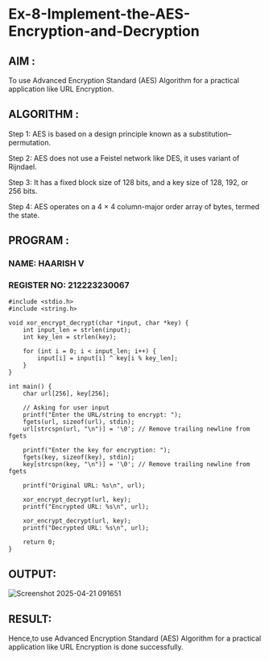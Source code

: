 # Ex-8-Implement-the-AES-Encryption-and-Decryption
## AIM :
To use Advanced Encryption Standard (AES) Algorithm for a practical application like URL Encryption.

## ALGORITHM :
Step 1: AES is based on a design principle known as a substitution–permutation.

Step 2: AES does not use a Feistel network like DES, it uses variant of Rijndael.

Step 3: It has a fixed block size of 128 bits, and a key size of 128, 192, or 256 bits.

Step 4: AES operates on a 4 × 4 column-major order array of bytes, termed the state.

## PROGRAM :
### NAME: HAARISH V
### REGISTER NO: 212223230067

```
#include <stdio.h>
#include <string.h>

void xor_encrypt_decrypt(char *input, char *key) {
    int input_len = strlen(input);
    int key_len = strlen(key);

    for (int i = 0; i < input_len; i++) {
        input[i] = input[i] ^ key[i % key_len]; 
    }
}

int main() {
    char url[256], key[256];

    // Asking for user input
    printf("Enter the URL/string to encrypt: ");
    fgets(url, sizeof(url), stdin);
    url[strcspn(url, "\n")] = '\0'; // Remove trailing newline from fgets

    printf("Enter the key for encryption: ");
    fgets(key, sizeof(key), stdin);
    key[strcspn(key, "\n")] = '\0'; // Remove trailing newline from fgets

    printf("Original URL: %s\n", url);

    xor_encrypt_decrypt(url, key);
    printf("Encrypted URL: %s\n", url);

    xor_encrypt_decrypt(url, key);
    printf("Decrypted URL: %s\n", url);

    return 0;
}
```
## OUTPUT:
![Screenshot 2025-04-21 091651](https://github.com/user-attachments/assets/93f6ba4f-64e7-416a-b88a-310a8dc39a7a)



## RESULT:
Hence,to use Advanced Encryption Standard (AES) Algorithm for a practical application like URL Encryption is done successfully.
